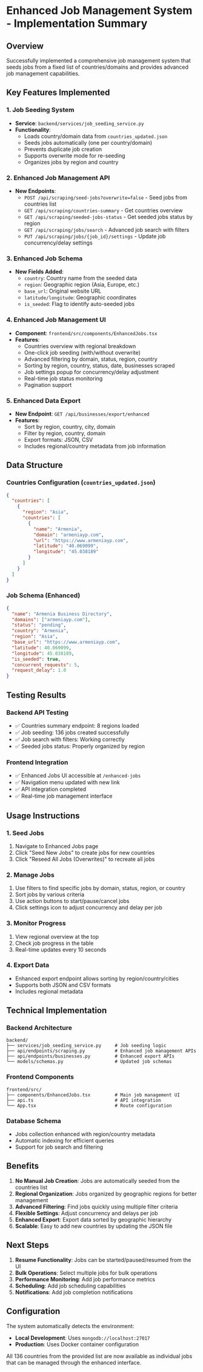 # Enhanced Job Management System - Implementation Summary

## Overview
Successfully implemented a comprehensive job management system that seeds jobs from a fixed list of countries/domains and provides advanced job management capabilities.

## Key Features Implemented

### 1. Job Seeding System
- **Service**: `backend/services/job_seeding_service.py`
- **Functionality**: 
  - Loads country/domain data from `countries_updated.json`
  - Seeds jobs automatically (one per country/domain)
  - Prevents duplicate job creation
  - Supports overwrite mode for re-seeding
  - Organizes jobs by region and country

### 2. Enhanced Job Management API
- **New Endpoints**:
  - `POST /api/scraping/seed-jobs?overwrite=false` - Seed jobs from countries list
  - `GET /api/scraping/countries-summary` - Get countries overview
  - `GET /api/scraping/seeded-jobs-status` - Get seeded jobs status by region
  - `GET /api/scraping/jobs/search` - Advanced job search with filters
  - `PUT /api/scraping/jobs/{job_id}/settings` - Update job concurrency/delay settings

### 3. Enhanced Job Schema
- **New Fields Added**:
  - `country`: Country name from the seeded data
  - `region`: Geographic region (Asia, Europe, etc.)
  - `base_url`: Original website URL
  - `latitude/longitude`: Geographic coordinates
  - `is_seeded`: Flag to identify auto-seeded jobs

### 4. Enhanced Job Management UI
- **Component**: `frontend/src/components/EnhancedJobs.tsx`
- **Features**:
  - Countries overview with regional breakdown
  - One-click job seeding (with/without overwrite)
  - Advanced filtering by domain, status, region, country
  - Sorting by region, country, status, date, businesses scraped
  - Job settings popup for concurrency/delay adjustment
  - Real-time job status monitoring
  - Pagination support

### 5. Enhanced Data Export
- **New Endpoint**: `GET /api/businesses/export/enhanced`
- **Features**:
  - Sort by region, country, city, domain
  - Filter by region, country, domain
  - Export formats: JSON, CSV
  - Includes regional/country metadata from job information

## Data Structure

### Countries Configuration (`countries_updated.json`)
```json
{
  "countries": [
    {
      "region": "Asia",
      "countries": [
        {
          "name": "Armenia",
          "domain": "armeniayp.com",
          "url": "https://www.armeniayp.com",
          "latitude": "40.069099",
          "longitude": "45.038189"
        }
      ]
    }
  ]
}
```

### Job Schema (Enhanced)
```json
{
  "name": "Armenia Business Directory",
  "domains": ["armeniayp.com"],
  "status": "pending",
  "country": "Armenia",
  "region": "Asia",
  "base_url": "https://www.armeniayp.com",
  "latitude": 40.069099,
  "longitude": 45.038189,
  "is_seeded": true,
  "concurrent_requests": 5,
  "request_delay": 1.0
}
```

## Testing Results

### Backend API Testing
- ✅ Countries summary endpoint: 8 regions loaded
- ✅ Job seeding: 136 jobs created successfully
- ✅ Job search with filters: Working correctly
- ✅ Seeded jobs status: Properly organized by region

### Frontend Integration
- ✅ Enhanced Jobs UI accessible at `/enhanced-jobs`
- ✅ Navigation menu updated with new link
- ✅ API integration completed
- ✅ Real-time job management interface

## Usage Instructions

### 1. Seed Jobs
1. Navigate to Enhanced Jobs page
2. Click "Seed New Jobs" to create jobs for new countries
3. Click "Reseed All Jobs (Overwrites)" to recreate all jobs

### 2. Manage Jobs
1. Use filters to find specific jobs by domain, status, region, or country
2. Sort jobs by various criteria
3. Use action buttons to start/pause/cancel jobs
4. Click settings icon to adjust concurrency and delay per job

### 3. Monitor Progress
1. View regional overview at the top
2. Check job progress in the table
3. Real-time updates every 10 seconds

### 4. Export Data
- Enhanced export endpoint allows sorting by region/country/cities
- Supports both JSON and CSV formats
- Includes regional metadata

## Technical Implementation

### Backend Architecture
```
backend/
├── services/job_seeding_service.py     # Job seeding logic
├── api/endpoints/scraping.py           # Enhanced job management APIs
├── api/endpoints/businesses.py         # Enhanced export APIs
└── models/schemas.py                   # Updated job schemas
```

### Frontend Components
```
frontend/src/
├── components/EnhancedJobs.tsx         # Main job management UI
├── api.ts                              # API integration
└── App.tsx                             # Route configuration
```

### Database Schema
- Jobs collection enhanced with region/country metadata
- Automatic indexing for efficient queries
- Support for job search and filtering

## Benefits

1. **No Manual Job Creation**: Jobs are automatically seeded from the countries list
2. **Regional Organization**: Jobs organized by geographic regions for better management
3. **Advanced Filtering**: Find jobs quickly using multiple filter criteria
4. **Flexible Settings**: Adjust concurrency and delays per job
5. **Enhanced Export**: Export data sorted by geographic hierarchy
6. **Scalable**: Easy to add new countries by updating the JSON file

## Next Steps

1. **Resume Functionality**: Jobs can be started/paused/resumed from the UI
2. **Bulk Operations**: Select multiple jobs for bulk operations
3. **Performance Monitoring**: Add job performance metrics
4. **Scheduling**: Add job scheduling capabilities
5. **Notifications**: Add job completion notifications

## Configuration

The system automatically detects the environment:
- **Local Development**: Uses `mongodb://localhost:27017`
- **Production**: Uses Docker container configuration

All 136 countries from the provided list are now available as individual jobs that can be managed through the enhanced interface.

